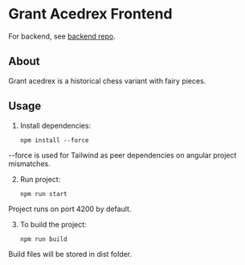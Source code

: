 # Grant Acedrex Frontend

For backend, see [backend repo](https://github.com/ahmet-y-o/grant-acedrex-backend).

## About

Grant acedrex is a historical chess variant with fairy pieces.

## Usage

1. Install dependencies:

    ```
    npm install --force
    ```

--force is used for Tailwind as peer dependencies on angular project mismatches.

2. Run project:

    ```
    npm run start
    ```

Project runs on port 4200 by default.

3. To build the project:
    ```
    npm run build
    ```

Build files will be stored in dist folder.
